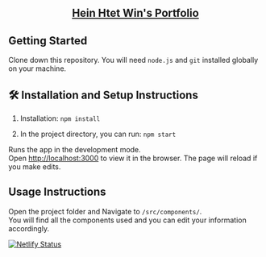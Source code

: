 <h2 align="center">
  <a href="https://portfolio.heinhtetwin.com" target="_blank">Hein Htet Win's Portfolio</a>
</h2>


## Getting Started

Clone down this repository. You will need `node.js` and `git` installed globally on your machine.

## 🛠 Installation and Setup Instructions

1. Installation: `npm install`

2. In the project directory, you can run: `npm start`

Runs the app in the development mode.\
Open [http://localhost:3000](http://localhost:3000) to view it in the browser.
The page will reload if you make edits.

## Usage Instructions

Open the project folder and Navigate to `/src/components/`. <br/>
You will find all the components used and you can edit your information accordingly.

[![Netlify Status](https://api.netlify.com/api/v1/badges/f81d3d06-b4e9-43c7-9d83-8f23b8a8cfb9/deploy-status)](https://app.netlify.com/sites/heinhtetwin-portfolio/deploys)
